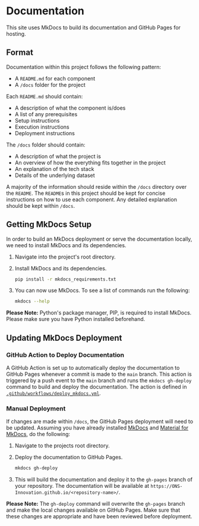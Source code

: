 # Documentation

This site uses MkDocs to build its documentation and GitHub Pages for hosting.

## Format

Documentation within this project follows the following pattern:

- A `README.md` for each component
- A `/docs` folder for the project

Each `README.md` should contain:

- A description of what the component is/does
- A list of any prerequisites
- Setup instructions
- Execution instructions
- Deployment instructions

The `/docs` folder should contain:

- A description of what the project is
- An overview of how the everything fits together in the project
- An explanation of the tech stack
- Details of the underlying dataset

A majority of the information should reside within the `/docs` directory over the `README`. The `README`s in this project should be kept for concise instructions on how to use each component. Any detailed explanation should be kept within `/docs`.

## Getting MkDocs Setup

In order to build an MkDocs deployment or serve the documentation locally, we need to install MkDocs and its dependencies.

1. Navigate into the project's root directory.

2. Install MkDocs and its dependencies.

    ```bash
    pip install -r mkdocs_requirements.txt
    ```

3. You can now use MkDocs. To see a list of commands run the following:

    ```bash
    mkdocs --help
    ```

**Please Note:** Python's package manager, PIP, is required to install MkDocs. Please make sure you have Python installed beforehand.

## Updating MkDocs Deployment

### GitHub Action to Deploy Documentation

A GitHub Action is set up to automatically deploy the documentation to GitHub Pages whenever a commit is made to the `main` branch. This action is triggered by a push event to the `main` branch and runs the `mkdocs gh-deploy` command to build and deploy the documentation.
The action is defined in [`.github/workflows/deploy_mkdocs.yml`](./.github/workflows/deploy_mkdocs.yml).

### Manual Deployment

If changes are made within `/docs`, the GitHub Pages deployment will need to be updated. Assuming you have already installed [MkDocs](https://www.mkdocs.org/getting-started/#installation) and [Material for MkDocs](https://squidfunk.github.io/mkdocs-material/getting-started/#installation), do the following:

1. Navigate to the projects root directory.

2. Deploy the documentation to GitHub Pages.

    ```bash
    mkdocs gh-deploy
    ```

3. This will build the documentation and deploy it to the `gh-pages` branch of your repository. The documentation will be available at `https://ONS-Innovation.github.io/<repository-name>/`.

**Please Note:** The `gh-deploy` command will overwrite the `gh-pages` branch and make the local changes available on GitHub Pages. Make sure that these changes are appropriate and have been reviewed before deployment.